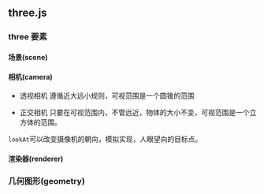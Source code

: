 <!--
 * @Author: wy
 * @Date: 2023-12-13 15:08:05
 * @LastEditors: wy
 * @LastEditTime: 2023-12-14 10:18:21
 * @FilePath: /笔记/webgl-three/readme.md
 * @Description:
-->

## three.js

### three 要素

#### 场景(scene)

#### 相机(camera)

- 透视相机
  遵循近大远小规则，可视范围是一个圆锥的范围

- 正交相机
  只要在可视范围内，不管远近，物体的大小不变，可视范围是一个立方体的范围。

`lookAt`可以改变摄像机的朝向，模拟实现，人眼望向的目标点。

#### 渲染器(renderer)

### 几何图形(geometry)
